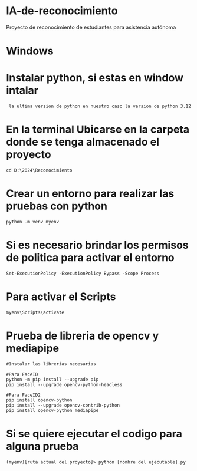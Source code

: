 # IA-de-reconocimiento
Proyecto de reconocimiento de estudiantes para asistencia autónoma

# Windows

# Instalar python, si estas en window intalar 
     la ultima version de python en nuestro caso la version de python 3.12

# En la terminal Ubicarse en la carpeta donde se tenga almacenado el proyecto
    cd D:\2024\Reconocimiento

# Crear un entorno para realizar las pruebas con python
    python -m venv myenv

# Si es necesario brindar los permisos de politica para activar el entorno
    Set-ExecutionPolicy -ExecutionPolicy Bypass -Scope Process

# Para activar el Scripts
    myenv\Scripts\activate

# Prueba de libreria de opencv y mediapipe
    #Instalar las librerias necesarias

    #Para FaceID
    python -m pip install --upgrade pip
    pip install --upgrade opencv-python-headless

    #Para FaceID2
    pip install opencv-python
    pip install --upgrade opencv-contrib-python
    pip install opencv-python mediapipe

# Si se quiere ejecutar el codigo para alguna prueba 
    (myenv)[ruta actual del proyecto]> python [nombre del ejecutable].py